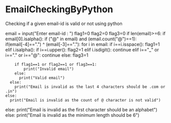 # EmailCheckingByPython
Checking if a given email-id is valid or not using python



email = input("Enter email-id : ")
flag1=0
flag2=0
flag3=0
if len(email)>=6:
  if email[0].isalpha():
    if ("@" in email) and (email.count("@")==1):
      if(email[-4]==".") ^ (email[-3]=="."):
        for i in email:
          if i==i.isspace():
            flag1=1
          elif i.isalpha():
            if i==i.upper():
              flag2=1
          elif i.isdigit():
            continue
          elif i=="_" or i=="." or i=="@":
            continue
          else:
            flag3=1

        if flag1==1 or flag2==1 or flag3==1:
            print("Invalid email")
        else:
          print("Valid email")
      else:
        print("Email is invalid as the last 4 characters should be .com or .in")
    else:
      print("Email is invalid as the count of @ character is not valid")
  else:
    print("Email is invalid as the first character should be an alphabet")
else:
  print("Email is invalid as the minimum length should be 6")
